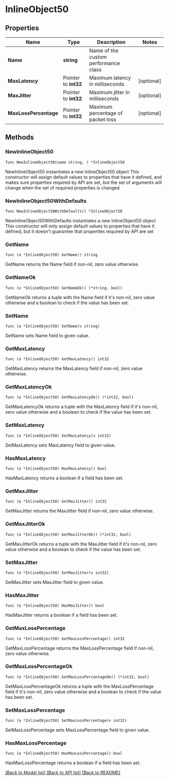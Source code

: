 # InlineObject50

## Properties

Name | Type | Description | Notes
------------ | ------------- | ------------- | -------------
**Name** | **string** | Name of the custom performance class | 
**MaxLatency** | Pointer to **int32** | Maximum latency in milliseconds | [optional] 
**MaxJitter** | Pointer to **int32** | Maximum jitter in milliseconds | [optional] 
**MaxLossPercentage** | Pointer to **int32** | Maximum percentage of packet loss | [optional] 

## Methods

### NewInlineObject50

`func NewInlineObject50(name string, ) *InlineObject50`

NewInlineObject50 instantiates a new InlineObject50 object
This constructor will assign default values to properties that have it defined,
and makes sure properties required by API are set, but the set of arguments
will change when the set of required properties is changed

### NewInlineObject50WithDefaults

`func NewInlineObject50WithDefaults() *InlineObject50`

NewInlineObject50WithDefaults instantiates a new InlineObject50 object
This constructor will only assign default values to properties that have it defined,
but it doesn't guarantee that properties required by API are set

### GetName

`func (o *InlineObject50) GetName() string`

GetName returns the Name field if non-nil, zero value otherwise.

### GetNameOk

`func (o *InlineObject50) GetNameOk() (*string, bool)`

GetNameOk returns a tuple with the Name field if it's non-nil, zero value otherwise
and a boolean to check if the value has been set.

### SetName

`func (o *InlineObject50) SetName(v string)`

SetName sets Name field to given value.


### GetMaxLatency

`func (o *InlineObject50) GetMaxLatency() int32`

GetMaxLatency returns the MaxLatency field if non-nil, zero value otherwise.

### GetMaxLatencyOk

`func (o *InlineObject50) GetMaxLatencyOk() (*int32, bool)`

GetMaxLatencyOk returns a tuple with the MaxLatency field if it's non-nil, zero value otherwise
and a boolean to check if the value has been set.

### SetMaxLatency

`func (o *InlineObject50) SetMaxLatency(v int32)`

SetMaxLatency sets MaxLatency field to given value.

### HasMaxLatency

`func (o *InlineObject50) HasMaxLatency() bool`

HasMaxLatency returns a boolean if a field has been set.

### GetMaxJitter

`func (o *InlineObject50) GetMaxJitter() int32`

GetMaxJitter returns the MaxJitter field if non-nil, zero value otherwise.

### GetMaxJitterOk

`func (o *InlineObject50) GetMaxJitterOk() (*int32, bool)`

GetMaxJitterOk returns a tuple with the MaxJitter field if it's non-nil, zero value otherwise
and a boolean to check if the value has been set.

### SetMaxJitter

`func (o *InlineObject50) SetMaxJitter(v int32)`

SetMaxJitter sets MaxJitter field to given value.

### HasMaxJitter

`func (o *InlineObject50) HasMaxJitter() bool`

HasMaxJitter returns a boolean if a field has been set.

### GetMaxLossPercentage

`func (o *InlineObject50) GetMaxLossPercentage() int32`

GetMaxLossPercentage returns the MaxLossPercentage field if non-nil, zero value otherwise.

### GetMaxLossPercentageOk

`func (o *InlineObject50) GetMaxLossPercentageOk() (*int32, bool)`

GetMaxLossPercentageOk returns a tuple with the MaxLossPercentage field if it's non-nil, zero value otherwise
and a boolean to check if the value has been set.

### SetMaxLossPercentage

`func (o *InlineObject50) SetMaxLossPercentage(v int32)`

SetMaxLossPercentage sets MaxLossPercentage field to given value.

### HasMaxLossPercentage

`func (o *InlineObject50) HasMaxLossPercentage() bool`

HasMaxLossPercentage returns a boolean if a field has been set.


[[Back to Model list]](../README.md#documentation-for-models) [[Back to API list]](../README.md#documentation-for-api-endpoints) [[Back to README]](../README.md)


